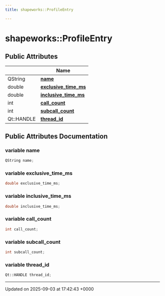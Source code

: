 ```yaml
---
title: shapeworks::ProfileEntry

---
```


# shapeworks::ProfileEntry





## Public Attributes

|                | Name           |
| -------------- | -------------- |
| QString | **[name](../Classes/structshapeworks_1_1ProfileEntry.md#variable-name)**  |
| double | **[exclusive_time_ms](../Classes/structshapeworks_1_1ProfileEntry.md#variable-exclusive-time-ms)**  |
| double | **[inclusive_time_ms](../Classes/structshapeworks_1_1ProfileEntry.md#variable-inclusive-time-ms)**  |
| int | **[call_count](../Classes/structshapeworks_1_1ProfileEntry.md#variable-call-count)**  |
| int | **[subcall_count](../Classes/structshapeworks_1_1ProfileEntry.md#variable-subcall-count)**  |
| Qt::HANDLE | **[thread_id](../Classes/structshapeworks_1_1ProfileEntry.md#variable-thread-id)**  |

## Public Attributes Documentation

### variable name

```cpp
QString name;
```


### variable exclusive_time_ms

```cpp
double exclusive_time_ms;
```


### variable inclusive_time_ms

```cpp
double inclusive_time_ms;
```


### variable call_count

```cpp
int call_count;
```


### variable subcall_count

```cpp
int subcall_count;
```


### variable thread_id

```cpp
Qt::HANDLE thread_id;
```


-------------------------------

Updated on 2025-09-03 at 17:42:43 +0000